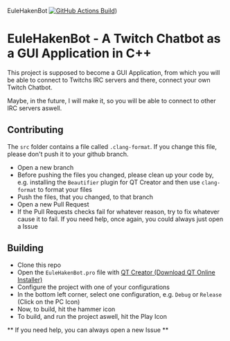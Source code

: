 EuleHakenBot [![GitHub Actions Build](https://github.com/EuleHaken/EuleHakenBot/workflows/Build/badge.svg?branch=main)](https://github.com/EuleHaken/EuleHakenBot/actions?query=workflow%3ABuild+branch%3Amain))

# EuleHakenBot - A Twitch Chatbot as a GUI Application in C++

This project is supposed to become a GUI Application, from which you will be able to connect to Twitchs
IRC servers and there, connect your own Twitch Chatbot.

Maybe, in the future, I will make it, so you will be able to connect to other IRC servers aswell.

## Contributing
The `src` folder contains a file called `.clang-format`. If you change this file, please don't push it to your
github branch.

* Open a new branch
* Before pushing the files you changed, please clean up your code by, e.g. installing the `Beautifier` plugin for QT Creator
  and then use `clang-format` to format your files
* Push the files, that you changed, to that branch
* Open a new Pull Request
* If the Pull Requests checks fail for whatever reason, try to fix whatever cause it to fail. If you need help, once again,
  you could always just open a Issue

## Building
* Clone this repo
* Open the `EuleHakenBot.pro` file with [QT Creator (Download QT Online Installer)](https://www.qt.io/download-open-source)
* Configure the project with one of your configurations
* In the bottom left corner, select one configuration, e.g. `Debug` or `Release` (Click on the PC Icon)
* Now, to build, hit the hammer icon
* To build, and run the project aswell, hit the Play Icon

** If you need help, you can always open a new Issue **
